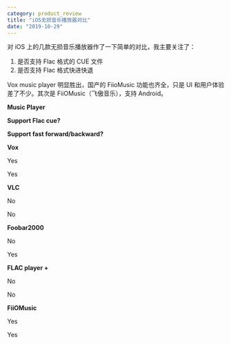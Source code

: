 ```yaml
---
category: product_review
title: "iOS无损音乐播放器对比"
date: "2019-10-29"
---
```


对 iOS 上的几款无损音乐播放器作了一下简单的对比，我主要关注了：

1. 是否支持 Flac 格式的 CUE 文件
2. 是否支持 Flac 格式快进快退

Vox music player 明显胜出，国产的 FiioMusic 功能也齐全，只是 UI 和用户体验差了不少。其次是 FiiOMusic（飞傲音乐），支持 Android。

**Music Player**

**Support Flac cue?**

**Support fast forward/backward?**

**Vox**

Yes

Yes

**VLC**

No

No

**Foobar2000**

No

Yes

**FLAC player +**

No

No

**FiiOMusic**

Yes

Yes
